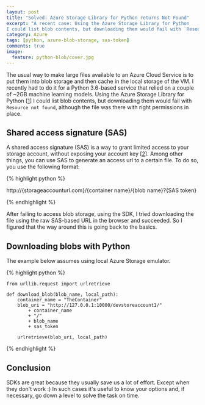 ```yaml
---
layout: post
title: "Solved: Azure Storage Library for Python returns Not Found"
excerpt: "A recent case: Using the Azure Storage Library for Python
I could list blob contents, but downloading them would fail with `Resource not found`. The files were there with right permissions in place. TLDR: generate a SAS url + use urllib."
category: Azure
tags: [python, azure-blob-storage, sas-token]
comments: true
image:
  feature: python-blob/cover.jpg
---
```

The usual way to make large files available to an Azure Cloud Service is to put them into blob storage and then 
cache in the local storage of the VM. I recently had to do it for a Python 3.6-based service that relied on a couple of ~2GB machine learning models. Using the Azure Storage Library for Python [[1]]
I could list blob contents, but downloading them would fail with `Resource not found`, although the file was there with right permissions in place.

## Shared access signature (SAS)

A shared access signature (SAS) is
 a way to grant limited access to your storage account,
  without exposing your account key [[2]]. Among other things, you can use
  SAS to generate an access url to a certain file. To do so, you use the following format:
  
{% highlight python %}

   http://{storageaccounturl.com}/{container name}/{blob name}?{SAS token}

{% endhighlight %}

After failing to access blob storage, using the SDK, I tried downloading the file using the raw SAS-based URL in the browser and succeeded.
So I figured that the way around this is going back to the basics.

## Downloading blobs with Python
The example below assumes using local Azure Storage emulator.

{% highlight python %}

    from urllib.request import urlretrieve

    def download_blob(blob_name, local_path):
        container_name = "TheContainer"
        blob_uri = "http://127.0.0.1:10000/devstoreaccount1/" 
            + container_name 
            + "/" 
            + blob_name 
            + sas_token

        urlretrieve(blob_uri, local_path)
{% endhighlight %}

## Conclusion

SDKs are great because they usually save us a lot of effort. Except when they don't work :) In such cases
it's useful to know your options and, if necessary, go down a level to solve the task on time.

[1]: https://github.com/Azure/azure-storage-python
[2]: https://docs.microsoft.com/en-us/azure/storage/common/storage-dotnet-shared-access-signature-part-1

